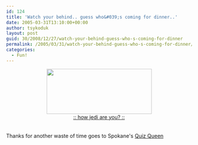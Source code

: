 ```yaml
---
id: 124
title: 'Watch your behind.. guess who&#039;s coming for dinner..'
date: 2005-03-31T13:10:00+00:00
author: tsykoduk
layout: post
guid: 30/2008/12/27/watch-your-behind-guess-who-s-coming-for-dinner
permalink: /2005/03/31/watch-your-behind-guess-who-s-coming-for-dinner/
categories:
  - Fun!
---
```

<center><img src="http://www.gaijindesign.com/lawriemalen/jedi/jedimaster.jpg" width="285" height="123" border="0" /><br /><a href="http://www.gaijindesign.com/lawriemalen/jedi" target="_blank">:: how jedi are you? ::</a></center><br /><br />Thanks for another waste of time goes to Spokane's <a href=http://emilyscraziness.blogspot.com/2005/03/i-rock.html>Quiz Queen</a>